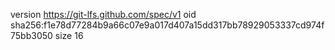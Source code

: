 version https://git-lfs.github.com/spec/v1
oid sha256:f1e78d77284b9a66c07e9a017d407a15dd317bb78929053337cd974f75bb3050
size 16
